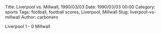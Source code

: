 Title: Liverpool vs. Millwall, 1990/03/03
Date: 1990/03/03 00:00
Category: sports
Tags: football, football scores, Liverpool, Millwall
Slug: liverpool-vs-millwall
Author: carbonero


Liverpool 1 - 0 Millwall
